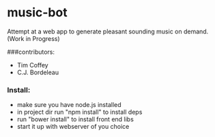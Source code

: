 # music-bot

Attempt at a web app to generate pleasant sounding music on demand. (Work
in Progress)

###contributors: 
* Tim Coffey
* C.J. Bordeleau

### Install:
* make sure you have node.js installed
* in project dir run "npm install" to install deps
* run "bower install" to install front end libs
* start it up with webserver of you choice
